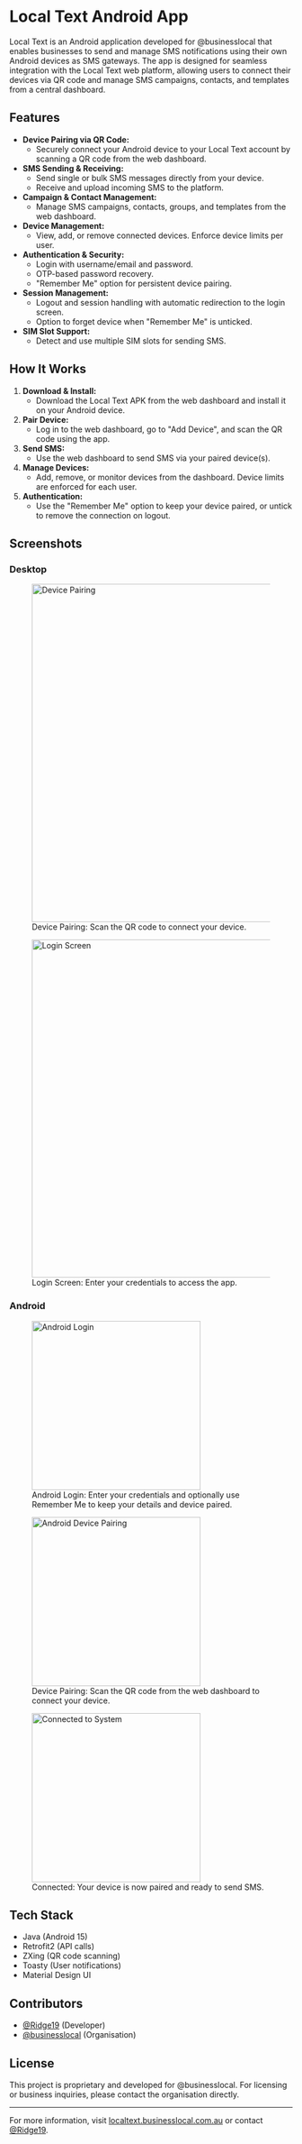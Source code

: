 # Local Text Android App

Local Text is an Android application developed for @businesslocal that enables businesses to send and manage SMS notifications using their own Android devices as SMS gateways. The app is designed for seamless integration with the Local Text web platform, allowing users to connect their devices via QR code and manage SMS campaigns, contacts, and templates from a central dashboard.

## Features

- **Device Pairing via QR Code:**
  - Securely connect your Android device to your Local Text account by scanning a QR code from the web dashboard.
- **SMS Sending & Receiving:**
  - Send single or bulk SMS messages directly from your device.
  - Receive and upload incoming SMS to the platform.
- **Campaign & Contact Management:**
  - Manage SMS campaigns, contacts, groups, and templates from the web dashboard.
- **Device Management:**
  - View, add, or remove connected devices. Enforce device limits per user.
- **Authentication & Security:**
  - Login with username/email and password.
  - OTP-based password recovery.
  - "Remember Me" option for persistent device pairing.
- **Session Management:**
  - Logout and session handling with automatic redirection to the login screen.
  - Option to forget device when "Remember Me" is unticked.
- **SIM Slot Support:**
  - Detect and use multiple SIM slots for sending SMS.

## How It Works

1. **Download & Install:**
   - Download the Local Text APK from the web dashboard and install it on your Android device.
2. **Pair Device:**
   - Log in to the web dashboard, go to "Add Device", and scan the QR code using the app.
3. **Send SMS:**
   - Use the web dashboard to send SMS via your paired device(s).
4. **Manage Devices:**
   - Add, remove, or monitor devices from the dashboard. Device limits are enforced for each user.
5. **Authentication:**
   - Use the "Remember Me" option to keep your device paired, or untick to remove the connection on logout.

## Screenshots

### Desktop
<p align="center"> 
  <figure>
    <img src="app/src/main/res/drawable/Screenshots/device_pairing.png" alt="Device Pairing" width="600"/>
    <figcaption>Device Pairing: Scan the QR code to connect your device.</figcaption>
  </figure>
  <figure>
    <img src="app/src/main/res/drawable/Screenshots/login_screen.png" alt="Login Screen" width="600"/>
    <figcaption>Login Screen: Enter your credentials to access the app.</figcaption>
  </figure>
</p>

### Android
<p align="center">
  <figure>
    <img src="app/src/main/res/drawable/Screenshots/android_login.png" alt="Android Login" width="300"/>
    <figcaption>Android Login: Enter your credentials and optionally use Remember Me to keep your details and device paired.</figcaption>
  </figure>
  <figure>
    <img src="app/src/main/res/drawable/Screenshots/android_device_pairing.png" alt="Android Device Pairing" width="300"/>
    <figcaption>Device Pairing: Scan the QR code from the web dashboard to connect your device.</figcaption>
  </figure>
  <figure>
    <img src="app/src/main/res/drawable/Screenshots/android_connected.png" alt="Connected to System" width="300"/>
    <figcaption>Connected: Your device is now paired and ready to send SMS.</figcaption>
  </figure>
</p>

## Tech Stack
- Java (Android 15)
- Retrofit2 (API calls)
- ZXing (QR code scanning)
- Toasty (User notifications)
- Material Design UI

## Contributors
- [@Ridge19](https://github.com/Ridge19) (Developer)
- [@businesslocal](https://github.com/businesslocal) (Organisation)

## License
This project is proprietary and developed for @businesslocal. For licensing or business inquiries, please contact the organisation directly.

---

For more information, visit [localtext.businesslocal.com.au](https://localtext.businesslocal.com.au) or contact [@Ridge19](https://github.com/Ridge19).
